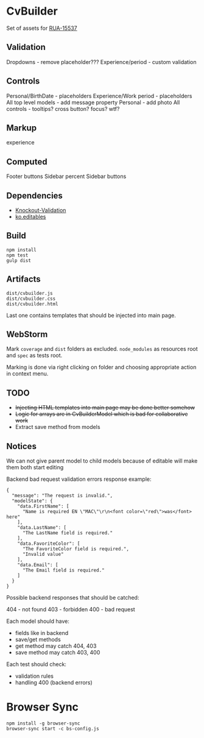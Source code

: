 CvBuilder
=========

Set of assets for [RUA-15537](https://rabota.atlassian.net/browse/RUA-15537)


Validation
------------

Dropdowns - remove placeholder???
Experience/period - custom validation

Controls
--------

Personal/BirthDate - placeholders
Experience/Work period - placeholders
All top level models - add message property
Personal - add photo
All controls - tooltips? cross button? focus? wtf?

Markup
------

experience

Computed
--------

Footer buttons
Sidebar percent
Sidebar buttons




Dependencies
------------

 * [Knockout-Validation](https://github.com/Knockout-Contrib/Knockout-Validation)
 * [ko.editables](https://github.com/romanych/ko.editables)

Build
-----

	npm install
	npm test
	gulp dist

Artifacts
---------

	dist/cvbuilder.js
	dist/cvbuilder.css
	dist/cvbuilder.html

Last one contains templates that should be injected into main page.

WebStorm
--------

Mark `coverage` and `dist` folders as excluded. `node_modules` as resources root and `spec` as tests root.

Marking is done via right clicking on folder and choosing appropriate action in context menu.

TODO
----

 * <s>Injecting HTML templates into main page may be done better somehow</s>
 * <s>Logic for arrays are in CvBuilderModel which is bad for collaborative work</s>
 * Extract save method from models

Notices
-------

We can not give parent model to child models because of editable will make them both start editing

Backend bad request validation errors response example:

	{
	  "message": "The request is invalid.",
	  "modelState": {
		"data.FirstName": [
		  "Name is required EN \"MAC\"\r\n<font color=\"red\">was</font> here"
		],
		"data.LastName": [
		  "The LastName field is required."
		],
		"data.FavoriteColor": [
		  "The FavoriteColor field is required.",
		  "Invalid value"
		],
		"data.Email": [
		  "The Email field is required."
		]
	  }
	}


Possible backend responses that should be catched:

404 - not found
403 - forbidden
400 - bad request


Each model should have:

 * fields like in backend
 * save/get methods
 * get method may catch 404, 403
 * save method may catch 403, 400

Each test should check:

 * validation rules
 * handling 400 (backend errors)

Browser Sync
============

	npm install -g browser-sync
	browser-sync start -c bs-config.js
